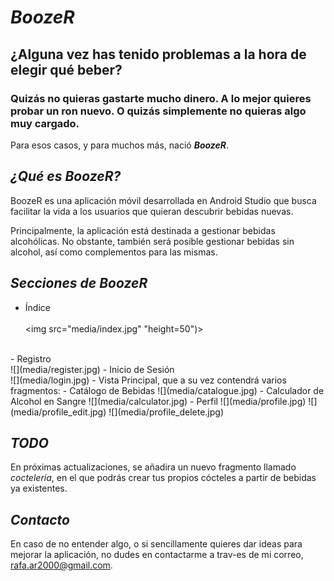 # _BoozeR_
## ¿Alguna vez has tenido problemas a la hora de elegir qué beber?
### Quizás no quieras gastarte mucho dinero. A lo mejor quieres probar un ron nuevo. O quizás simplemente no quieras algo muy cargado.
Para esos casos, y para muchos más, nació ***BoozeR***.

## _¿Qué es BoozeR?_
BoozeR es una aplicación móvil desarrollada en Android Studio que busca facilitar la vida a los usuarios que quieran descubrir bebidas nuevas.

Principalmente, la aplicación está destinada a gestionar bebidas alcohólicas. No obstante, también será posible gestionar bebidas sin alcohol, así como complementos para las mismas. </br>

## _Secciones de BoozeR_
- Índice</br></br>
<img src="media/index.jpg" "height=50")>
</br>
- Registro</br>
![](media/register.jpg)
- Inicio de Sesión</br>
![](media/login.jpg)
- Vista Principal, que a su vez contendrá varios fragmentos:
  - Catálogo de Bebidas
  ![](media/catalogue.jpg)
  - Calculador de Alcohol en Sangre
  ![](media/calculator.jpg)
- Perfil
![](media/profile.jpg)
![](media/profile_edit.jpg)
![](media/profile_delete.jpg)

## _TODO_
En próximas actualizaciones, se añadira un nuevo fragmento llamado _coctelería_, en el que podrás crear tus propios cócteles a partir de bebidas ya existentes.

## _Contacto_
En caso de no entender algo, o si sencillamente quieres dar ideas para mejorar la aplicación, no dudes en contactarme a trav-es de mi correo, rafa.ar2000@gmail.com.

